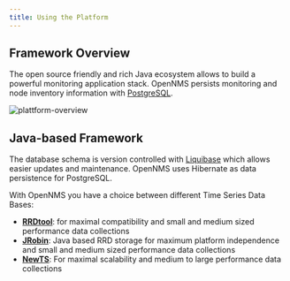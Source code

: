 ```yaml
---
title: Using the Platform
---
```


## Framework Overview

The open source friendly and rich Java ecosystem allows to build a powerful monitoring application stack.
OpenNMS persists monitoring and node inventory information with [PostgreSQL](http://postgres.org).

![plattform-overview](/images/overview-api-architecture.svg)

## Java-based Framework

The database schema is version controlled with [Liquibase](http://www.liquibase.org/) which allows easier updates and maintenance.
OpenNMS uses Hibernate as data persistence for PostgreSQL.

With OpenNMS you have a  choice between different Time Series Data Bases:

* **[RRDtool](http://oss.oetiker.ch/rrdtool/)**: for maximal compatibility and small and medium sized performance data collections
* **[JRobin](http://www.opennms.org/wiki/JRobin)**: Java based RRD storage for maximum platform independence and small and medium sized performance data collections
* **[NewTS](https://opennms.github.io/newts/)**: For maximal scalability and medium to large performance data collections
